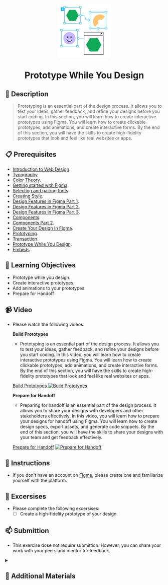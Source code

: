 <div align="center">
    <img src="../images/prototyping.webp" alt="Logo" height="170" align="center">
    <h1 align="center">Prototype While You Design</h1>
</div>

## 📝 Description
> Prototyping is an essential part of the design process. It allows you to test your ideas, gather feedback, and refine your designs before you start coding. In this section, you will learn how to create interactive prototypes using Figma. You will learn how to create clickable prototypes, add animations, and create interactive forms. By the end of this section, you will have the skills to create high-fidelity prototypes that look and feel like real websites or apps.

## 📋 Prerequisites
- [Introduction to Web Design](./web-design/01_web-design-concepts.md).
- [Typography](./02_typography.md)
- [Color Theory](./web-design/04_color_theory.md).
- [Getting started with Figma](./web-design/03_getting_started_with_Figma.md).
- [Selecting and pairing fonts](./web-design/05_fonts_and_colors.md).
- [Creating Style](./web-design/06_Figma_styling.md).
- [Design Features in Figma Part 1](./web-design/08_design_features_in_figma_part_1.md).
- [Design Features in Figma Part 2](./web-design/09_design_features_in_figma_part_2.md).
- [Design Features in Figma Part 3](./web-design/10_design_features_in_figma_part_3.md).
- [Components](./web-design/12_Create_Your_Design_In_Figma_part_1.md).
- [Components Part 2](./web-design/13_Create_Your_Design_In_Figma_part_2.md).
- [Create Your Design In Figma](./web-design/15_Create_Your_Design_In_Figma_part_3.md).
- [Prototyping](./web-design/16_prototyping_part_1.md).
- [Transaction](./web-design/17_prototyping_part_2.md).
- [Prototype While You Design](./web-design/19_prototyping_part_3.md).
- [Embeds](./web-design/20_embeds.md).

## 🎯 Learning Objectives
- Prototype while you design.
- Create interactive prototypes.    
- Add animations to your prototypes.
- Prepare for Handoff 


## 📹 Video

- Please watch the following videos:
   <br>

    **Build Prototypes**
    - Prototyping is an essential part of the design process. It allows you to test your ideas, gather feedback, and refine your designs before you start coding. In this video, you will learn how to create interactive prototypes using Figma. You will learn how to create clickable prototypes, add animations, and create interactive forms. By the end of this section, you will have the skills to create high-fidelity prototypes that look and feel like real websites or apps.

    <a href="https://www.youtube.com/watch?v=lTIeZ2ahEkQ&list=PLXDU_eVOJTx7QHLShNqIXL1Cgbxj7HlN4&index=4" target="_blank">Build Prototypes</a>
    [![Build Prototypes](https://img.youtube.com/vi/lTIeZ2ahEkQ/0.jpg)](https://www.youtube.com/watch?v=lTIeZ2ahEkQ&list=PLXDU_eVOJTx7QHLShNqIXL1Cgbxj7HlN4&index=4)
    <br>

    **Prepare for Handoff**
    - Preparing for handoff is an essential part of the design process. It allows you to share your designs with developers and other stakeholders effectively. In this video, you will learn how to prepare your designs for handoff using Figma. You will learn how to create design specs, export assets, and generate code snippets. By the end of this section, you will have the skills to share your designs with your team and get feedback effectively.

    <a href="https://www.youtube.com/watch?v=EQ_FL6u8EyM&list=PLXDU_eVOJTx7QHLShNqIXL1Cgbxj7HlN4&index=5" target="_blank">Prepare for Handoff</a>
    [![Prepare for Handoff](https://img.youtube.com/vi/EQ_FL6u8EyM/0.jpg)](https://www.youtube.com/watch?v=EQ_FL6u8EyM&list=PLXDU_eVOJTx7QHLShNqIXL1Cgbxj7HlN4&index=5)


## 🔧 Instructions
- If you don't have an account on [Figma](https://www.figma.com/), please create one and familiarize yourself with the platform.
## 🚀 Excersises
- Please complete the following excersises:
    - [ ] Create a high-fidelity prototype of your design.

## 📫 Submittion
- This exercise dose not require submittion. However, you can share your work with your peers and mentor for feedback.

<details>
    <summary>
        <h2>📌 Additional Materials</h2>
    </summary>
    <hr style="height:1px;border-width:0;color:gray;background-color:dark">
    <i>
        These are all optional, but if you're interested in exploring this topic further, here are some resources to help you.
    </i>

<br>
    <ul>
    <li><a href="https://www.youtube.com/watch?v=Vx8jyVTazew" target="_blank">How to Put Prototype Video in Device Mockup</a></li>
    </ul>
</details>
